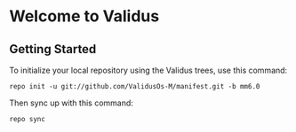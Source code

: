 Welcome to Validus
===================


Getting Started
---------------

To initialize your local repository using the Validus trees, use this command:


	repo init -u git://github.com/ValidusOs-M/manifest.git -b mm6.0


Then sync up with this command:

	repo sync

